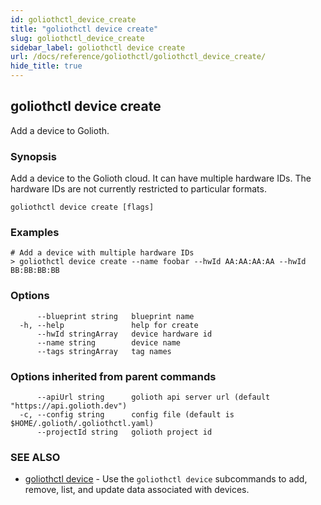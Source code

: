 ```yaml
---
id: goliothctl_device_create
title: "goliothctl device create"
slug: goliothctl_device_create
sidebar_label: goliothctl device create
url: /docs/reference/goliothctl/goliothctl_device_create/
hide_title: true
---
```

## goliothctl device create

Add a device to Golioth.

### Synopsis

Add a device to the Golioth cloud. It can have multiple hardware IDs.
The hardware IDs are not currently restricted to particular formats.

```
goliothctl device create [flags]
```

### Examples

```
# Add a device with multiple hardware IDs
> goliothctl device create --name foobar --hwId AA:AA:AA:AA --hwId BB:BB:BB:BB
```

### Options

```
      --blueprint string   blueprint name
  -h, --help               help for create
      --hwId stringArray   device hardware id
      --name string        device name
      --tags stringArray   tag names
```

### Options inherited from parent commands

```
      --apiUrl string      golioth api server url (default "https://api.golioth.dev")
  -c, --config string      config file (default is $HOME/.golioth/.goliothctl.yaml)
      --projectId string   golioth project id
```

### SEE ALSO

* [goliothctl device](/docs/reference/goliothctl/goliothctl_device/)	 - Use the `goliothctl device` subcommands to add, remove, list, and update data associated with devices.

